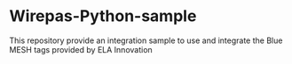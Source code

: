# Wirepas-Python-sample
This repository provide an integration sample to use and integrate the Blue MESH tags provided by ELA Innovation
